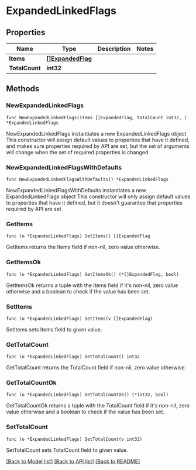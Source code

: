 # ExpandedLinkedFlags

## Properties

Name | Type | Description | Notes
------------ | ------------- | ------------- | -------------
**Items** | [**[]ExpandedFlag**](ExpandedFlag.md) |  | 
**TotalCount** | **int32** |  | 

## Methods

### NewExpandedLinkedFlags

`func NewExpandedLinkedFlags(items []ExpandedFlag, totalCount int32, ) *ExpandedLinkedFlags`

NewExpandedLinkedFlags instantiates a new ExpandedLinkedFlags object
This constructor will assign default values to properties that have it defined,
and makes sure properties required by API are set, but the set of arguments
will change when the set of required properties is changed

### NewExpandedLinkedFlagsWithDefaults

`func NewExpandedLinkedFlagsWithDefaults() *ExpandedLinkedFlags`

NewExpandedLinkedFlagsWithDefaults instantiates a new ExpandedLinkedFlags object
This constructor will only assign default values to properties that have it defined,
but it doesn't guarantee that properties required by API are set

### GetItems

`func (o *ExpandedLinkedFlags) GetItems() []ExpandedFlag`

GetItems returns the Items field if non-nil, zero value otherwise.

### GetItemsOk

`func (o *ExpandedLinkedFlags) GetItemsOk() (*[]ExpandedFlag, bool)`

GetItemsOk returns a tuple with the Items field if it's non-nil, zero value otherwise
and a boolean to check if the value has been set.

### SetItems

`func (o *ExpandedLinkedFlags) SetItems(v []ExpandedFlag)`

SetItems sets Items field to given value.


### GetTotalCount

`func (o *ExpandedLinkedFlags) GetTotalCount() int32`

GetTotalCount returns the TotalCount field if non-nil, zero value otherwise.

### GetTotalCountOk

`func (o *ExpandedLinkedFlags) GetTotalCountOk() (*int32, bool)`

GetTotalCountOk returns a tuple with the TotalCount field if it's non-nil, zero value otherwise
and a boolean to check if the value has been set.

### SetTotalCount

`func (o *ExpandedLinkedFlags) SetTotalCount(v int32)`

SetTotalCount sets TotalCount field to given value.



[[Back to Model list]](../README.md#documentation-for-models) [[Back to API list]](../README.md#documentation-for-api-endpoints) [[Back to README]](../README.md)


